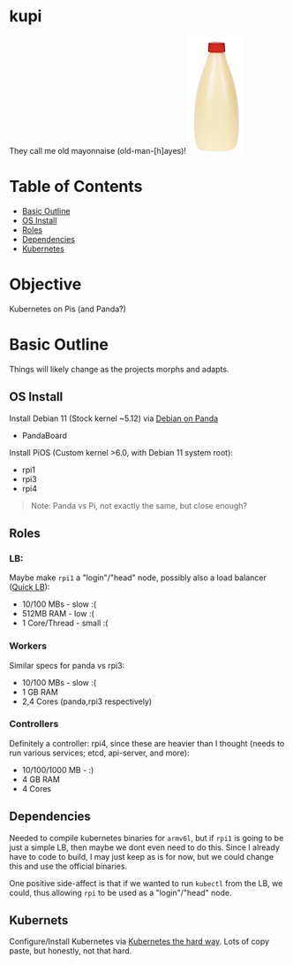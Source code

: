 # kupi
They call me old mayonnaise (old-man-[h]ayes)!
![image](images/kupi.png)

# Table of Contents
* [Basic Outline](#basic-outline)
* [OS Install](#os-install)
* [Roles](#roles)
* [Dependencies](#dependencies)
* [Kubernetes](#kubernets)

# Objective
Kubernetes on Pis (and Panda?)

# Basic Outline
Things will likely change as the projects morphs and adapts.

## OS Install

Install Debian 11 (Stock kernel ~5.12) via [Debian on Panda](https://forum.digikey.com/t/debian-getting-started-with-the-pandaboard/12839)
* PandaBoard

Install PiOS (Custom kernel >6.0, with Debian 11 system root):

* rpi1
* rpi3
* rpi4

> Note: Panda vs Pi, not exactly the same, but close enough?

## Roles
### LB:
Maybe make `rpi1` a "login"/"head" node, possibly also a load balancer ([Quick LB](https://www.pluralsight.com/cloud-guru/labs/aws/setting-up-a-frontend-load-balancer-for-the-kubernetes-api
)):

* 10/100 MBs - slow :(
* 512MB RAM - low :(
* 1 Core/Thread - small :(

### Workers
Similar specs for panda vs rpi3:

* 10/100 MBs - slow :(
* 1 GB RAM
* 2,4 Cores (panda,rpi3 respectively)

### Controllers
Definitely a controller: rpi4, since these are heavier than I thought (needs to run various services; etcd, api-server, and more):

* 10/100/1000 MB - :)
* 4 GB RAM
* 4 Cores

## Dependencies
Needed to compile kubernetes binaries for `armv6l`, but if `rpi1` is going to be just a simple LB, then maybe we dont even need to do this.
Since I already have to code to build, I may just keep as is for now, but we could change this and use the official binaries.

One positive side-affect is that if we wanted to run `kubectl` from the LB, we could, thus allowing `rpi` to be used as a "login"/"head" node.

## Kubernets
Configure/Install Kubernetes via [Kubernetes the hard way](https://github.com/kelseyhightower/kubernetes-the-hard-way/).
Lots of copy paste, but honestly, not that hard.

